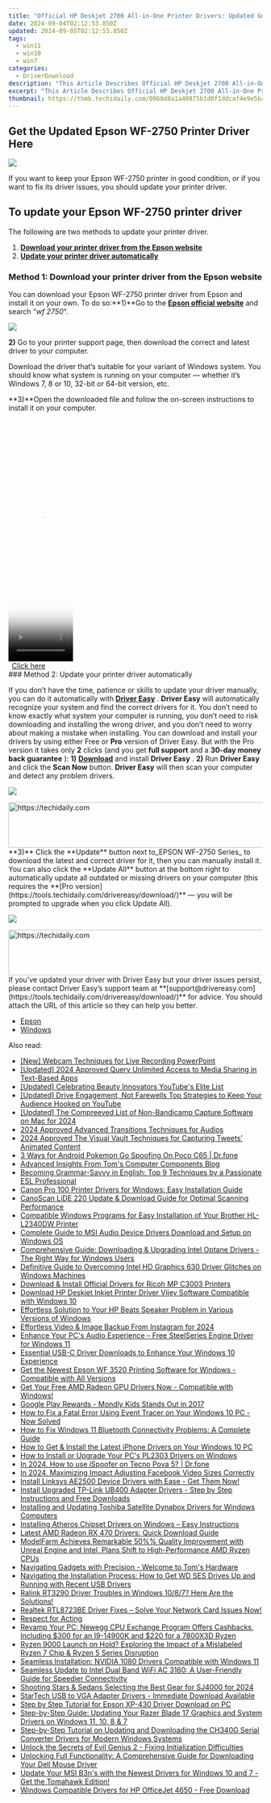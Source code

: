 ```yaml
---
title: "Official HP Deskjet 2700 All-in-One Printer Drivers: Updated Guide [Free]"
date: 2024-09-04T02:12:53.850Z
updated: 2024-09-05T02:12:53.850Z
tags:
  - win11
  - win10
  - win7
categories:
  - DriverDownload
description: "This Article Describes Official HP Deskjet 2700 All-in-One Printer Drivers: Updated Guide [Free]"
excerpt: "This Article Describes Official HP Deskjet 2700 All-in-One Printer Drivers: Updated Guide [Free]"
thumbnail: https://thmb.techidaily.com/0968d8a1a40875b1d0f1ddcaf4e9e5bab94f3c356978aa0b36076c07c7f8f9da.jpg
---
```


## Get the Updated Epson WF-2750 Printer Driver Here

![](https://images.drivereasy.com/wp-content/uploads/2018/06/img_5b28dec431ce7-300x214.jpg)

If you want to keep your Epson WF-2750 printer in good condition, or if you want to fix its driver issues, you should update your printer driver.

## To update your Epson WF-2750 printer driver

The following are two methods to update your printer driver.

1. [**Download your printer driver from the Epson website**](https://tools.techidaily.com/drivereasy/download/)
2. [**Update your printer driver automatically**](https://tools.techidaily.com/drivereasy/download/)

### Method 1: Download your printer driver from the Epson website

You can download your Epson WF-2750 printer driver from Epson and install it on your own. To do so:**1)**Go to the **[Epson official website](https://epson.com/usa)**  and search “_wf 2750_“.

![](https://images.drivereasy.com/wp-content/uploads/2018/06/img_5b28e154bdaaa.jpg)

**2)** Go to your printer support page, then download the correct and latest driver to your computer.

 Download the driver that’s suitable for your variant of Windows system. You should know what system is running on your computer — whether it’s Windows 7, 8 or 10, 32-bit or 64-bit version, etc.

**3)**Open the downloaded file and follow the on-screen instructions to install it on your computer.

<!-- affiliate ads begin -->
<span id="1975658">
					<video width="128" height="480" style="cursor:pointer"
           poster="//a.impactradius-go.com/display-clicktoplayimage/1975658.png"
           onclick="if(!this.playClicked){this.play();this.setAttribute('controls',true);this.playClicked=true;}">
	   <source src="//a.impactradius-go.com/display-ad/22993-1975658">
	   <img src="//a.impactradius-go.com/display-clicktoplayimage/1975658.png" style="border: none; height: 100%; width: 100%; object-fit: contain">
	</video>
	<div style="width:80px;text-align:center"><a href="javascript:window.open(decodeURIComponent('https%3A%2F%2Fhomestyler.sjv.io%2Fc%2F5597632%2F1975658%2F22993'), '_blank');void(0);">Click here</a></div>
</span>
<img height="0" width="0" src="https://imp.pxf.io/i/5597632/1975658/22993" style="position:absolute;visibility:hidden;" border="0" />
<!-- affiliate ads end -->
### Method 2: Update your printer driver automatically

If you don’t have the time, patience or skills to update your driver manually, you can do it automatically with [**Driver Easy**](https://tools.techidaily.com/drivereasy/download/) . **Driver Easy**  will automatically recognize your system and find the correct drivers for it. You don’t need to know exactly what system your computer is running, you don’t need to risk downloading and installing the wrong driver, and you don’t need to worry about making a mistake when installing.  You can download and install your drivers by using either Free or **Pro**  version of Driver Easy. But with the Pro version it takes only **2**  clicks (and you get **full support** and a **30-day money back guarantee** ): **1)** [**Download**](https://tools.techidaily.com/drivereasy/download/) and install **Driver Easy** . **2)** Run **Driver Easy** and click the **Scan Now** button. **Driver Easy**  will then scan your computer and detect any problem drivers.

![](https://images.drivereasy.com/wp-content/uploads/2018/06/img_5b1a66b4a3dfe.jpg)

<!-- affiliate ads begin -->
<a href="https://appsumo.8odi.net/c/5597632/2037356/7443" target="_top" id="2037356">
  <img src="//a.impactradius-go.com/display-ad/7443-2037356" border="0" alt="https://techidaily.com" width="728" height="90"/>
</a>
<img height="0" width="0" src="https://appsumo.8odi.net/i/5597632/2037356/7443" style="position:absolute;visibility:hidden;" border="0" />
<!-- affiliate ads end -->
**3)**  Click the **Update**  button next to_EPSON WF-2750 Series_ to download the latest and correct driver for it, then you can manually install it. You can also click the **Update All**  button at the bottom right to automatically update all outdated or missing drivers on your computer (this requires the **[Pro version](https://tools.techidaily.com/drivereasy/download/)**  — you will be prompted to upgrade when you click Update All).

![](https://images.drivereasy.com/wp-content/uploads/2018/06/img_5b28e43c618f2.jpg)

<!-- affiliate ads begin -->
<a href="https://aligracehair.sjv.io/c/5597632/2016134/19272" target="_top" id="2016134">
  <img src="//a.impactradius-go.com/display-ad/19272-2016134" border="0" alt="https://techidaily.com" width="728" height="90"/>
</a>
<img height="0" width="0" src="https://aligracehair.sjv.io/i/5597632/2016134/19272" style="position:absolute;visibility:hidden;" border="0" />
<!-- affiliate ads end -->
 If you’ve updated your driver with Driver Easy but your driver issues persist, please contact Driver Easy’s support team at **[support@drivereasy.com](https://tools.techidaily.com/drivereasy/download/)**  for advice. You should attach the URL of this article so they can help you better.

* [Epson](https://tools.techidaily.com/drivereasy/download/)
* [Windows](https://tools.techidaily.com/drivereasy/download/)

<ins class="adsbygoogle"
     style="display:block"
     data-ad-format="autorelaxed"
     data-ad-client="ca-pub-7571918770474297"
     data-ad-slot="1223367746"></ins>



<ins class="adsbygoogle"
     style="display:block"
     data-ad-client="ca-pub-7571918770474297"
     data-ad-slot="8358498916"
     data-ad-format="auto"
     data-full-width-responsive="true"></ins>

<span class="atpl-alsoreadstyle">Also read:</span>
<div><ul>
<li><a href="https://video-capture.techidaily.com/new-webcam-techniques-for-live-recording-powerpoint/"><u>[New] Webcam Techniques for Live Recording PowerPoint</u></a></li>
<li><a href="https://facebook-video-content.techidaily.com/updated-2024-approved-query-unlimited-access-to-media-sharing-in-text-based-apps/"><u>[Updated] 2024 Approved  Query  Unlimited Access to Media Sharing in Text-Based Apps</u></a></li>
<li><a href="https://youtube-clips.techidaily.com/updated-celebrating-beauty-innovators-youtubes-elite-list/"><u>[Updated] Celebrating Beauty Innovators  YouTube's Elite List</u></a></li>
<li><a href="https://youtube-clips.techidaily.com/updated-drive-engagement-not-farewells-top-strategies-to-keep-your-audience-hooked-on-youtube/"><u>[Updated] Drive Engagement, Not Farewells  Top Strategies to Keep Your Audience Hooked on YouTube</u></a></li>
<li><a href="https://digital-screen-recording.techidaily.com/updated-the-compreeved-list-of-non-bandicamp-capture-software-on-mac-for-2024/"><u>[Updated] The Compreeved List of Non-Bandicamp Capture Software on Mac for 2024</u></a></li>
<li><a href="https://fox-boxes.techidaily.com/2024-approved-advanced-transitions-techniques-for-audios/"><u>2024 Approved  Advanced Transitions Techniques for Audios</u></a></li>
<li><a href="https://twitter-videos.techidaily.com/2024-approved-the-visual-vault-techniques-for-capturing-tweets-animated-content/"><u>2024 Approved  The Visual Vault  Techniques for Capturing Tweets’ Animated Content</u></a></li>
<li><a href="https://pokemon-go-android.techidaily.com/3-ways-for-android-pokemon-go-spoofing-on-poco-c65-drfone-by-drfone-virtual-android/"><u>3 Ways for Android Pokemon Go Spoofing On Poco C65 | Dr.fone</u></a></li>
<li><a href="https://hardware-help.techidaily.com/advanced-insights-from-toms-computer-components-blog/"><u>Advanced Insights From Tom's Computer Components Blog</u></a></li>
<li><a href="https://mondly-stories.techidaily.com/becoming-grammar-savvy-in-english-top-9-techniques-by-a-passionate-esl-professional/"><u>Becoming Grammar-Savvy in English: Top 9 Techniques by a Passionate ESL Professional</u></a></li>
<li><a href="https://hardware-help.techidaily.com/canon-pro-100-printer-drivers-for-windows-easy-installation-guide/"><u>Canon Pro 100 Printer Drivers for Windows: Easy Installation Guide</u></a></li>
<li><a href="https://hardware-help.techidaily.com/canoscan-lide-220-update-and-download-guide-for-optimal-scanning-performance/"><u>CanoScan LiDE 220 Update & Download Guide for Optimal Scanning Performance</u></a></li>
<li><a href="https://hardware-help.techidaily.com/compatible-windows-programs-for-easy-installation-of-your-brother-hl-l2340dw-printer/"><u>Compatible Windows Programs for Easy Installation of Your Brother HL-L2340DW Printer</u></a></li>
<li><a href="https://win-dash.techidaily.com/complete-guide-to-msi-audio-device-drivers-download-and-setup-on-windows-os/"><u>Complete Guide to MSI Audio Device Drivers Download and Setup on Windows OS</u></a></li>
<li><a href="https://hardware-help.techidaily.com/comprehensive-guide-downloading-and-upgrading-intel-optane-drivers-the-right-way-for-windows-users/"><u>Comprehensive Guide: Downloading & Upgrading Intel Optane Drivers - The Right Way for Windows Users</u></a></li>
<li><a href="https://hardware-help.techidaily.com/definitive-guide-to-overcoming-intel-hd-graphics-630-driver-glitches-on-windows-machines/"><u>Definitive Guide to Overcoming Intel HD Graphics 630 Driver Glitches on Windows Machines</u></a></li>
<li><a href="https://hardware-help.techidaily.com/download-and-install-official-drivers-for-ricoh-mp-c3003-printers/"><u>Download & Install Official Drivers for Ricoh MP C3003 Printers</u></a></li>
<li><a href="https://hardware-help.techidaily.com/download-hp-deskjet-inkjet-printer-driver-vijey-software-compatible-with-windows-10/"><u>Download HP Deskjet Inkjet Printer Driver Vijey Software Compatible with Windows 10</u></a></li>
<li><a href="https://hardware-help.techidaily.com/effortless-solution-to-your-hp-beats-speaker-problem-in-various-versions-of-windows/"><u>Effortless Solution to Your HP Beats Speaker Problem in Various Versions of Windows</u></a></li>
<li><a href="https://instagram-video-files.techidaily.com/effortless-video-and-image-backup-from-instagram-for-2024/"><u>Effortless Video & Image Backup From Instagram for 2024</u></a></li>
<li><a href="https://hardware-help.techidaily.com/enhance-your-pcs-audio-experience-free-steelseries-engine-driver-for-windows-11/"><u>Enhance Your PC's Audio Experience – Free SteelSeries Engine Driver for Windows 11</u></a></li>
<li><a href="https://hardware-help.techidaily.com/essential-usb-c-driver-downloads-to-enhance-your-windows-10-experience/"><u>Essential USB-C Driver Downloads to Enhance Your Windows 10 Experience</u></a></li>
<li><a href="https://hardware-help.techidaily.com/get-the-newest-epson-wf-3520-printing-software-for-windows-compatible-with-all-versions/"><u>Get the Newest Epson WF 3520 Printing Software for Windows - Compatible with All Versions</u></a></li>
<li><a href="https://hardware-help.techidaily.com/get-your-free-amd-radeon-gpu-drivers-now-compatible-with-windows/"><u>Get Your Free AMD Radeon GPU Drivers Now - Compatible with Windows!</u></a></li>
<li><a href="https://mondly-stories.techidaily.com/google-play-rewards-mondly-kids-stands-out-in-2017/"><u>Google Play Rewards - Mondly Kids Stands Out in 2017</u></a></li>
<li><a href="https://blue-screen-error.techidaily.com/how-to-fix-a-fatal-error-using-event-tracer-on-your-windows-10-pc-now-solved/"><u>How to Fix a Fatal Error Using Event Tracer on Your Windows 10 PC - Now Solved</u></a></li>
<li><a href="https://hardware-help.techidaily.com/how-to-fix-windows-11-bluetooth-connectivity-problems-a-complete-guide/"><u>How to Fix Windows 11 Bluetooth Connectivity Problems: A Complete Guide</u></a></li>
<li><a href="https://hardware-help.techidaily.com/how-to-get-and-install-the-latest-iphone-drivers-on-your-windows-10-pc/"><u>How to Get & Install the Latest iPhone Drivers on Your Windows 10 PC</u></a></li>
<li><a href="https://hardware-help.techidaily.com/how-to-install-or-upgrade-your-pcs-pl2303-drivers-on-windows/"><u>How to Install or Upgrade Your PC's PL2303 Drivers on Windows</u></a></li>
<li><a href="https://android-pokemon-go.techidaily.com/in-2024-how-to-use-ispoofer-on-tecno-pova-5-drfone-by-drfone-virtual-android/"><u>In 2024, How to use iSpoofer on Tecno Pova 5? | Dr.fone</u></a></li>
<li><a href="https://facebook-clips.techidaily.com/in-2024-maximizing-impact-adjusting-facebook-video-sizes-correctly/"><u>In 2024, Maximizing Impact  Adjusting Facebook Video Sizes Correctly</u></a></li>
<li><a href="https://hardware-help.techidaily.com/install-linksys-ae2500-device-drivers-with-ease-get-them-now/"><u>Install Linksys AE2500 Device Drivers with Ease - Get Them Now!</u></a></li>
<li><a href="https://hardware-help.techidaily.com/install-upgraded-tp-link-ub400-adapter-drivers-step-by-step-instructions-and-free-downloads/"><u>Install Upgraded TP-Link UB400 Adapter Drivers - Step by Step Instructions and Free Downloads</u></a></li>
<li><a href="https://hardware-help.techidaily.com/installing-and-updating-toshiba-satellite-dynabox-drivers-for-windows-computers/"><u>Installing and Updating Toshiba Satellite Dynabox Drivers for Windows Computers</u></a></li>
<li><a href="https://hardware-help.techidaily.com/installing-atheros-chipset-drivers-on-windows-easy-instructions/"><u>Installing Atheros Chipset Drivers on Windows – Easy Instructions</u></a></li>
<li><a href="https://hardware-help.techidaily.com/latest-amd-radeon-rx-470-drivers-quick-download-guide/"><u>Latest AMD Radeon RX 470 Drivers: Quick Download Guide</u></a></li>
<li><a href="https://hardware-help.techidaily.com/modelfarm-achieves-remarkable-50-quality-improvement-with-unreal-engine-and-intel-plans-shift-to-high-performance-amd-ryzen-cpus/"><u>ModelFarm Achieves Remarkable 50%% Quality Improvement with Unreal Engine and Intel, Plans Shift to High-Performance AMD Ryzen CPUs</u></a></li>
<li><a href="https://hardware-updates.techidaily.com/navigating-gadgets-with-precision-welcome-to-toms-hardware/"><u>Navigating Gadgets with Precision - Welcome to Tom's Hardware</u></a></li>
<li><a href="https://hardware-help.techidaily.com/navigating-the-installation-process-how-to-get-wd-ses-drives-up-and-running-with-recent-usb-drivers/"><u>Navigating the Installation Process: How to Get WD SES Drives Up and Running with Recent USB Drivers</u></a></li>
<li><a href="https://hardware-help.techidaily.com/ralink-rt3290-driver-troubles-in-windows-1087-here-are-the-solutions/"><u>Ralink RT3290 Driver Troubles in Windows 10/8/7? Here Are the Solutions!</u></a></li>
<li><a href="https://hardware-help.techidaily.com/1722975632922-realtek-rtl8723be-driver-fixes-solve-your-network-card-issues-now/"><u>Realtek RTL8723BE Driver Fixes – Solve Your Network Card Issues Now!</u></a></li>
<li><a href="https://hardware-help.techidaily.com/respect-for-acting/"><u>Respect for Acting</u></a></li>
<li><a href="https://hardware-help.techidaily.com/revamp-your-pc-newegg-cpu-exchange-program-offers-cashbacks-including-300-for-an-i9-14900k-and-220-for-a-7800x3d-ryzen/"><u>Revamp Your PC: Newegg CPU Exchange Program Offers Cashbacks, Including $300 for an I9-14900K and $220 for a 7800X3D Ryzen</u></a></li>
<li><a href="https://hardware-help.techidaily.com/ryzen-9000-launch-on-hold-exploring-the-impact-of-a-mislabeled-ryzen-7-chip-and-ryzen-5-series-disruption/"><u>Ryzen 9000 Launch on Hold? Exploring the Impact of a Mislabeled Ryzen 7 Chip & Ryzen 5 Series Disruption</u></a></li>
<li><a href="https://hardware-help.techidaily.com/seamless-installation-nvidia-1080-drivers-compatible-with-windows-11/"><u>Seamless Installation: NVIDIA 1080 Drivers Compatible with Windows 11</u></a></li>
<li><a href="https://hardware-help.techidaily.com/seamless-update-to-intel-dual-band-wifi-ac-3160-a-user-friendly-guide-for-speedier-connectivity/"><u>Seamless Update to Intel Dual Band WiFi AC 3160: A User-Friendly Guide for Speedier Connectivity</u></a></li>
<li><a href="https://extra-guidance.techidaily.com/shooting-stars-and-sedans-selecting-the-best-gear-for-sj4000-for-2024/"><u>Shooting Stars & Sedans  Selecting the Best Gear for SJ4000 for 2024</u></a></li>
<li><a href="https://hardware-help.techidaily.com/startech-usb-to-vga-adapter-drivers-immediate-download-available/"><u>StarTech USB to VGA Adapter Drivers - Immediate Download Available</u></a></li>
<li><a href="https://hardware-help.techidaily.com/step-by-step-tutorial-for-epson-xp-430-driver-download-on-pc/"><u>Step by Step Tutorial for Epson XP-430 Driver Download on PC</u></a></li>
<li><a href="https://hardware-help.techidaily.com/step-by-step-guide-updating-your-razer-blade-17-graphics-and-system-drivers-on-windows-11-10-8-and-7/"><u>Step-by-Step Guide: Updating Your Razer Blade 17 Graphics and System Drivers on Windows 11, 10, 8 & 7</u></a></li>
<li><a href="https://hardware-help.techidaily.com/step-by-step-tutorial-on-updating-and-downloading-the-ch340g-serial-converter-drivers-for-modern-windows-systems/"><u>Step-by-Step Tutorial on Updating and Downloading the CH340G Serial Converter Drivers for Modern Windows Systems</u></a></li>
<li><a href="https://win-blog.techidaily.com/unlock-the-secrets-of-evil-genius-2-fixing-initialization-difficulties/"><u>Unlock the Secrets of Evil Genius 2 - Fixing Initialization Difficulties</u></a></li>
<li><a href="https://hardware-help.techidaily.com/unlocking-full-functionality-a-comprehensive-guide-for-downloading-your-dell-mouse-driver/"><u>Unlocking Full Functionality: A Comprehensive Guide for Downloading Your Dell Mouse Driver</u></a></li>
<li><a href="https://hardware-help.techidaily.com/1722967439549-update-your-msi-b3ns-with-the-newest-drivers-for-windows-10-and-7-get-the-tomahawk-edition/"><u>Update Your MSI B3n's with the Newest Drivers for Windows 10 and 7 - Get the Tomahawk Edition!</u></a></li>
<li><a href="https://hardware-help.techidaily.com/windows-compatible-drivers-for-hp-officejet-4650-free-download/"><u>Windows Compatible Drivers for HP OfficeJet 4650 - Free Download</u></a></li>
</ul></div>
